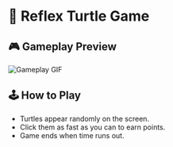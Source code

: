 # 🐢 Reflex Turtle Game

## 🎮 Gameplay Preview

![Gameplay GIF](CatchTheTurtle.gif)

## 🕹️ How to Play

- Turtles appear randomly on the screen.
- Click them as fast as you can to earn points.
- Game ends when time runs out.
